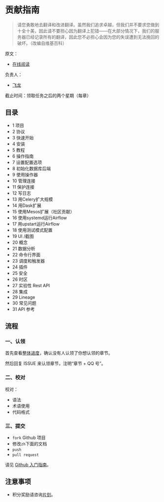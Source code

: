 # 贡献指南

> 请您勇敢地去翻译和改进翻译。虽然我们追求卓越，但我们并不要求您做到十全十美，因此请不要担心因为翻译上犯错——在大部分情况下，我们的服务器已经记录所有的翻译，因此您不必担心会因为您的失误遭到无法挽回的破坏。（改编自维基百科）

原文：

+   [在线阅读](https://airflow.apache.org/)

负责人：

+   [飞龙](https://github.com/wizardforcel)

截止时间：领取任务之后的两个星期（每章）

## 目录

+   1 项目
+   2 协议
+   3 快速开始
+   4 安装
+   5 教程
+   6 操作指南
+   7 设置配置选项
+   8 初始化数据库后端
+   9 使用操作器
+   10 管理连接
+   11 保护连接
+   12 写日志
+   13 用Celery扩大规模
+   14 用Dask扩展
+   15 使用Mesos扩展（社区贡献）
+   16 使用systemd运行Airflow
+   17 用upstart运行Airflow
+   18 使用测试模式配置
+   19 UI /截图
+   20 概念
+   21 数据分析
+   22 命令行界面
+   23 调度和触发器
+   24 插件
+   25 安全
+   26 时区
+   27 实验性 Rest API
+   28 集成
+   29 Lineage
+   30 常见问题
+   31 API 参考

## 流程

### 一、认领

首先查看[整体进度](https://github.com/apachecn/airflow-doc-zh/issues/1)，确认没有人认领了你想认领的章节。
 
然后回复 ISSUE 来认领章节，注明“章节 + QQ 号”。

### 二、校对

校对：

+   语法
+   术语使用
+   代码格式

### 三、提交

+   `fork` Github 项目
+   修改`zh`下面的文档
+   `push`
+   `pull request`

请见 [Github 入门指南](https://github.com/apachecn/kaggle/blob/dev/docs/GitHub)。

## 注意事项

+   积分奖励请咨询[片刻](https://github.com/jiangzhonglian)。
